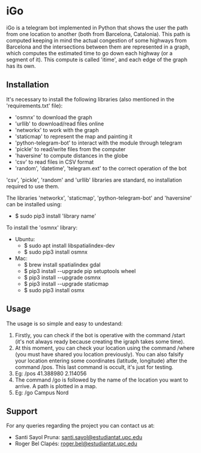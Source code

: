 # iGo
iGo is a telegram bot implemented in Python that shows the user the path from one location to another (both from Barcelona, Catalonia).
This path is computed keeping in mind the actual congestion of some highways from Barcelona and the intersections between them are represented in a graph, which computes the estimated time to go down each highway (or a segment of it). This compute is called 'itime', and each edge of the graph has its own.
## Installation
It's necessary to install the following libraries (also mentioned in the 'requirements.txt' file):
- 'osmnx' to download the graph
- 'urllib' to download/read files online
- 'networkx' to work with the graph
- 'staticmap' to represent the map and painting it
- 'python-telegram-bot' to interact with the module through telegram
- 'pickle' to read/write files from the computer
- 'haversine' to compute distances in the globe
- 'csv' to read files in CSV format
- 'random', 'datetime', 'telegram.ext' to the correct operation of the bot

'csv', 'pickle', 'random' and 'urllib' libraries are standard, no installation required to use them.

The libraries 'networkx', 'staticmap', 'python-telegram-bot' and 'haversine' can be installed using: 
- $ sudo pip3 install 'library name'

To install the 'osmnx' library:
  - Ubuntu:
    - $ sudo apt install libspatialindex-dev 
    - $ sudo pip3 install osmnx 
  - Mac: 
    - $ brew install spatialindex gdal 
    - $ pip3 install --upgrade pip setuptools wheel  
    - $ pip3 install --upgrade osmnx 
    - $ pip3 install --upgrade staticmap 
    - $ sudo pip3 install osmx
## Usage
The usage is so simple and easy to undestand: 
1. Firstly, you can check if the bot is operative with the command /start (it's not always ready because creating the igraph takes some time).
2. At this moment, you can check your location using the command /where (you must have shared you location previously). You can also falsify your location entering some coordinates (latitude, longitude) after the command /pos. This last command is occult, it's just for testing. 
3. Eg: /pos 41.388980 2.114056
4. The command /go is followed by the name of the location you want to arrive. A path is plotted in a map. 
5. Eg: /go Campus Nord
## Support
For any queries regarding the project you can contact us at: 
  - Santi Sayol Pruna: santi.sayol@estudiantat.upc.edu
  - Roger Bel Clapés: roger.bel@estudiantat.upc.edu
  
